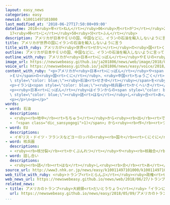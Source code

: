 ```yaml
---
layout: easy_news
categories: easy
newsid: k10011497101000
last_modified_at: '2018-06-27T17:50:00+09:00'
datetime: 2018<ruby>年<rt>ねん</rt></ruby>06<ruby>月<rt>がつ</rt></ruby>27<ruby>日<rt>にち</rt></ruby>
  17<ruby>時<rt>じ</rt></ruby>50<ruby>分<rt>ふん</rt></ruby>
description: アメリカが日本やＥＵの国、中国などに、イランの石油を輸入しないように言っていることがわかりました。
title: アメリカが世界の国にイランの石油を輸入しないように言う
title_with_ruby: アメリカが<ruby>世界<rt>せかい</rt></ruby>の<ruby>国<rt>くに</rt></ruby>にイランの<ruby>石油<rt>せきゆ</rt></ruby>を<ruby>輸入<rt>ゆにゅう</rt></ruby>しないように<ruby>言<rt>い</rt></ruby>う
outline: アメリカが日本やＥＵの国、中国などに、イランの石油を輸入しないように言っていることがわかりました。
outline_with_ruby: アメリカが<ruby>日本<rt>にっぽん</rt></ruby>やＥＵの<ruby>国<rt>くに</rt></ruby>、<ruby>中国<rt>ちゅうごく</rt></ruby>などに、イランの<ruby>石油<rt>せきゆ</rt></ruby>を<ruby>輸入<rt>ゆにゅう</rt></ruby>しないように<ruby>言<rt>い</rt></ruby>っていることがわかりました。
image_url: https://newswebeasy.github.io/ja201806/news/web/image/2018/06/27/K10011497101_1806270717_1806270718_01_03.jpg
voice_url: https://newswebeasy.github.io/ja201806/news/easy/voice/2018/06/27/k10011497101000.mp4
content_with_ruby: "<p>アメリカが<ruby>日本<rt>にっぽん</rt></ruby>や<span style=\"color: blue;\"\
  >ＥＵ</span>の<ruby>国<rt>くに</rt></ruby>、<ruby>中国<rt>ちゅうごく</rt></ruby>などに、イランの<span\
  \ style=\"color: blue;\"><ruby>石油<rt>せきゆ</rt></ruby></span>を<ruby>輸入<rt>ゆにゅう</rt></ruby>しないように<ruby>言<rt>い</rt></ruby>っていることがわかりました。<ruby>今年<rt>ことし</rt></ruby>１１<ruby>月<rt>がつ</rt></ruby><ruby>４日<rt>よっか</rt></ruby>までに<ruby>輸入<rt>ゆにゅう</rt></ruby>をやめるように<ruby>言<rt>い</rt></ruby>っています。</p>\n\
  <p>イランは<span style=\"color: blue;\"><ruby>核兵器<rt>かくへいき</rt></ruby></span>を<ruby>作<rt>つく</rt></ruby>ることができないようにするという<ruby>約束<rt>やくそく</rt></ruby>を２０１５<ruby>年<rt>ねん</rt></ruby>にアメリカなど６つの<ruby>国<rt>くに</rt></ruby>としました。その<ruby>代<rt>か</rt></ruby>わりに、６つの<ruby>国<rt>くに</rt></ruby>は<ruby>経済制裁<rt>けいざいせいさい</rt></ruby>をやめて、イランと<ruby>貿易<rt>ぼうえき</rt></ruby>などをすると<ruby>約束<rt>やくそく</rt></ruby>しました。しかし、アメリカは<ruby>今年<rt>ことし</rt></ruby>５<ruby>月<rt>がつ</rt></ruby>、この<ruby>約束<rt>やくそく</rt></ruby>をやめて、イランにまた<ruby>経済制裁<rt>けいざいせいさい</rt></ruby>をすると<ruby>言<rt>い</rt></ruby>っていました。</p>\n\
  <p><ruby>日本<rt>にっぽん</rt></ruby>はイランからの<span style=\"color: blue;\"><ruby>石油<rt>せきゆ</rt></ruby></span>の<ruby>輸入<rt>ゆにゅう</rt></ruby>をどうするか、アメリカと<span\
  \ style=\"color: blue;\"><ruby>話<rt>はな</rt></ruby>し<ruby>合<rt>あ</rt></ruby>い</span>をしていくことにしています。</p>\n\
  <p></p>\n<p></p>"
words:
- word: 石油
  descriptions:
  - <ruby><rb>地中</rb><rt>ちちゅう</rt></ruby>から<ruby><rb>出</rb><rt>で</rt></ruby>る、<ruby><rb>黒</rb><rt>くろ</rt></ruby>くどろどろした<ruby><rb>燃</rb><rt>も</rt></ruby>えやすい<ruby><rb>油</rb><rt>あぶら</rt></ruby>。<ruby><rb>大昔</rb><rt>おおむかし</rt></ruby>の<ruby><rb>生物</rb><rt>せいぶつ</rt></ruby>が<ruby><rb>地中</rb><rt>ちちゅう</rt></ruby>にうまってできたもの。<ruby><rb>地中</rb><rt>ちちゅう</rt></ruby>からとったままのものを<ruby><rb>原油</rb><rt>げんゆ</rt></ruby>といい、ガソリン・<ruby><rb>軽油</rb><rt>けいゆ</rt></ruby>・<ruby><rb>灯油</rb><rt>とうゆ</rt></ruby>・<ruby><rb>重油</rb><rt>じゅうゆ</rt></ruby>などを<ruby><rb>作</rb><rt>つく</rt></ruby>る。<ruby><rb>化学工業</rb><rt>かがくこうぎょう</rt></ruby>の<ruby><rb>原料</rb><rt>げんりょう</rt></ruby>としても<ruby><rb>使</rb><rt>つか</rt></ruby>われる。
  - 「<span class="dic_sansyogogi">1)</span>」から<ruby><rb>作</rb><rt>つく</rt></ruby>る<ruby><rb>燃料</rb><rt>ねんりょう</rt></ruby>やじゅんかつ<ruby><rb>油</rb><rt>ゆ</rt></ruby>などの<ruby><rb>製品</rb><rt>せいひん</rt></ruby>。<ruby><rb>特</rb><rt>とく</rt></ruby>に、<ruby><rb>灯油</rb><rt>とうゆ</rt></ruby>のこと。
- word: EU
  descriptions:
  - イギリス・ドイツ・フランスなどヨーロッパの<ruby><rb>国々</rb><rt>くにぐに</rt></ruby>が、<ruby><rb>共同</rb><rt>きょうどう</rt></ruby>で<ruby><rb>国</rb><rt>くに</rt></ruby>の<ruby><rb>安全</rb><rt>あんぜん</rt></ruby>をはかったり<ruby><rb>経済</rb><rt>けいざい</rt></ruby>を<ruby><rb>運営</rb><rt>うんえい</rt></ruby>したりしようとする<ruby><rb>組織</rb><rt>そしき</rt></ruby>。
- word: 核兵器
  descriptions:
  - <ruby><rb>核分裂</rb><rt>かくぶんれつ</rt></ruby>や<ruby><rb>核融合</rb><rt>かくゆうごう</rt></ruby>によって<ruby><rb>出</rb><rt>で</rt></ruby>るエネルギーを<ruby><rb>利用</rb><rt>りよう</rt></ruby>した<ruby><rb>兵器</rb><rt>へいき</rt></ruby>。<ruby><rb>原子爆弾</rb><rt>げんしばくだん</rt></ruby>や、<ruby><rb>水素爆弾</rb><rt>すいそばくだん</rt></ruby>など。
- word: 話し合い
  descriptions:
  - <ruby><rb>話</rb><rt>はな</rt></ruby>し<ruby><rb>合</rb><rt>あ</rt></ruby>うこと。<ruby><rb>相談</rb><rt>そうだん</rt></ruby>。
source_url: http://www3.nhk.or.jp/news/easy/k10011497101000/k10011497101000.html
web_title_with_ruby: <ruby>トランプ<rt>とらんぷ</rt></ruby><ruby>政権<rt>せいけん</rt></ruby> <ruby>イラン<rt>いらん</rt></ruby><ruby>産<rt>さん</rt></ruby><ruby>原油<rt>げんゆ</rt></ruby>の<ruby>輸入<rt>ゆにゅう</rt></ruby><ruby>完全<rt>かんぜん</rt></ruby><ruby>停止<rt>ていし</rt></ruby>を<ruby>各国<rt>かっこく</rt></ruby>に<ruby>要求<rt>ようきゅう</rt></ruby>
web_news_url: https://newswebeasy.github.io/news/web/2018/06/27/トランプ政権-イラン産原油の輸入完全停止を各国に要求
related_news:
- title: アメリカのトランプ<ruby>大統領<rt>だいとうりょう</rt></ruby>「イランにまた<ruby>経済制裁<rt>けいざいせいさい</rt></ruby>を<ruby>行<rt>おこな</rt></ruby>う」
  url: https://newswebeasy.github.io/news/easy/2018/05/09/アメリカのトランプ大統領イランにまた経済制裁を行う
...
```

